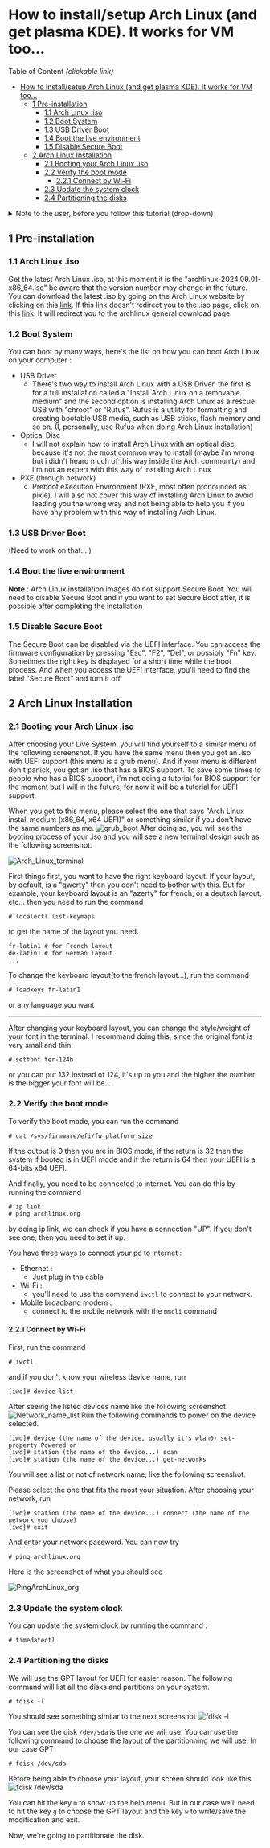 # How to install/setup Arch Linux (and get plasma KDE). It works for VM too...

Table of Content *(clickable link)*
- [How to install/setup Arch Linux (and get plasma KDE). It works for VM too...](#how-to-installsetup-arch-linux-and-get-plasma-kde-it-works-for-vm-too)
  - [1 Pre-installation](#1-pre-installation)
    - [1.1 Arch Linux .iso](#11-arch-linux-iso)
    - [1.2 Boot System](#12-boot-system)
    - [1.3 USB Driver Boot](#13-usb-driver-boot)
    - [1.4 Boot the live environment](#14-boot-the-live-environment)
    - [1.5 Disable Secure Boot](#15-disable-secure-boot)
  - [2 Arch Linux Installation](#2-arch-linux-installation)
    - [2.1 Booting your Arch Linux .iso](#21-booting-your-arch-linux-iso)
    - [2.2 Verify the boot mode](#22-verify-the-boot-mode)
      - [2.2.1 Connect by Wi-Fi](#221-connect-by-wi-fi)
    - [2.3 Update the system clock](#23-update-the-system-clock)
    - [2.4 Partitioning the disks](#24-partitioning-the-disks)

<details><summary>Note to the user, before you follow this tutorial (drop-down) </summary>

I'm just a student trying new things, for example Arch Linux. This tutorial is not 100% bug proof (I can assure you it works tho...), i'm still trying Arch Linux and i'm not an expert of this distro. If you stumble upon problems I didn't cover up, please search on the official [Arch Linux documentation](https://wiki.archlinux.org/title/Installation_guide) or the [Arch Linux forums](https://bbs.archlinux.org/) or even on the internet in general. I'm not responsible if anything bad happens to your system while you're following this tutorial. As I said earlier, i'm still learning too Arch Linux, it's a way to teach the new people with this distro and help me learning too. Anyway, i hope you enjoy this tutorial and have fun with Arch Linux!


If you have any tips/recommendation or even flaws inside my tutorial (since i'm not an expert, there are flaws that i'm not aware). Contact me either through [discord](https://discordapp.com/users/484713064655224854) or through my mail which is gael.rothlin@proton.me
</details>

## 1 Pre-installation
### 1.1 Arch Linux .iso
Get the latest Arch Linux .iso, at this moment it is the "archlinux-2024.09.01-x86_64.iso" be aware that the version number may change in the future. You can download the latest .iso by going on the Arch Linux website by clicking on this [link](https://geo.mirror.pkgbuild.com/iso/2024.09.01/). If this link doesn't redirect you to the .iso page, click on this [link](https://archlinux.org/download/). It will redirect you to the archlinux general download page.

### 1.2 Boot System
You can boot by many ways, here's the list on how you can boot Arch Linux on your computer :
- USB Driver
  - There's two way to install Arch Linux with a USB Driver, the first is for a full installation called a "Install Arch Linux on a removable medium" and the second option is installing Arch Linux as a rescue USB with "chroot" or "Rufus". Rufus is a utility for formatting and creating bootable USB media, such as USB sticks, flash memory and so on. (I, personally, use Rufus when doing Arch Linux Installation)
- Optical Disc
  - I will not explain how to install Arch Linux with an optical disc, because it's not the most common way to install (maybe i'm wrong but i didn't heard much of this way inside the Arch community) and i'm not an expert with this way of installing Arch Linux
- PXE (through network)
  - Preboot eXecution Environment (PXE, most often pronounced as pixie). I will also not cover this way of installing Arch Linux to avoid leading you the wrong way and not being able to help you if you have any problem with this way of installing Arch Linux.

### 1.3 USB Driver Boot
(Need to work on that... )

### 1.4 Boot the live environment
**Note** : Arch Linux installation images do not support Secure Boot. You will need to disable Secure Boot and if you want to set Secure Boot after, it is possible after completing the installation

### 1.5 Disable Secure Boot
The Secure Boot can be disabled via the UEFI interface. You can access the firmware configuration by pressing "Esc", "F2", "Del", or possibly "Fn" key. Sometimes the right key is displayed for a short time while the boot process. And when you access the UEFI interface, you'll need to find the label "Secure Boot" and turn it off

## 2 Arch Linux Installation
### 2.1 Booting your Arch Linux .iso
After choosing your Live System, you will find yourself to a similar menu of the following screenshot. If you have the same menu then you got an .iso with UEFI support (this menu is a grub menu). And if your menu is different don't panick, you got an .iso that has a BIOS support. To save some times to people who has a BIOS support, i'm not doing a tutorial for BIOS support for the moment but I will in the future, for now it will be a tutorial for UEFI support.

When you get to this menu, please select the one that says "Arch Linux install medium (x86_64, x64 UEFI)" or something similar if you don't have the same numbers as me.
![grub_boot](./source/grub_boot.png)
After doing so, you will see the booting process of your .iso and you will see a new terminal design such as the following screenshot.

![Arch_Linux_terminal](./source/Arch_Linux_terminal.png)

First things first, you want to have the right keyboard layout. If your layout, by default, is a "qwerty" then you don't need to bother with this. But for example, your keyboard layout is an "azerty" for french, or a deutsch layout, etc... then you need to run the command
```
# localectl list-keymaps
```
to get the name of the layout you need.
```shell
fr-latin1 # for French layout
de-latin1 # for German layout
...
```
To change the keyboard layout(to the french layout...), run the command
```
# loadkeys fr-latin1
```
or any language you want

---

After changing your keyboard layout, you can change the style/weight of your font in the terminal. I recommand doing this, since the original font is very small and thin.
```
# setfont ter-124b 
```
or you can put 132 instead of 124, it's up to you and the higher the number is the bigger your font will be...

### 2.2 Verify the boot mode
To verify the boot mode, you can run the command
```
# cat /sys/firmware/efi/fw_platform_size
```
If  the output is 0 then you are in BIOS mode, if the return is 32 then the system if booted is in UEFI mode and if the return is 64 then your UEFI is a 64-bits x64 UEFI.

And finally, you need to be connected to internet. You can do this by running the command
```
# ip link
# ping archlinux.org
```

by doing ip link, we can check if you have a connection "UP". If you don't see one, then you need to set it up.

You have three ways to connect your pc to internet :
- Ethernet :
  - Just plug in the cable
- Wi-Fi :
  - you'll need to use the command  `iwctl` to connect to your network.
- Mobile broadband modem :
  - connect to the mobile network with the `mmcli` command

#### 2.2.1 Connect by Wi-Fi
First, run the  command 
```
# iwctl
``` 
and if you don't know your wireless device name, run
```
[iwd]# device list
```
After seeing the listed devices name like the following screenshot
![Network_name_list](./source/Network_name_list.png) 
Run the following commands to power on the device selected.
```
[iwd]# device (the name of the device, usually it's wlan0) set-property Powered on
[iwd]# station (the name of the device...) scan
[iwd]# station (the name of the device...) get-networks
```
You will see a list or not of network name, like the following screenshot.

Please select the one that fits the most your situation. After choosing your  network, run 
```
[iwd]# station (the name of the device...) connect (the name of the network you choose)
[iwd}# exit
```
And enter your network password. You can now try 
```
# ping archlinux.org
```
Here is the screenshot of what you should see

![PingArchLinux_org](./source/ping_ArchLinux.png)

### 2.3 Update the system clock
You can update the system clock by running the command :
```
# timedatectl
```

### 2.4 Partitioning the disks
We will use the GPT layout for UEFI for easier reason. 
The following command will list all the disks and partitions on your system.
```
# fdisk -l
```
You should see something similar to the next screenshot
![fdisk -l](./source/fdisk.png)

You can see the disk `/dev/sda` is the one we will use. You can use the following command to choose the layout of the partitionning we will use. In our case GPT
```
# fdisk /dev/sda
```
Before being able to choose your layout, your screen should look like this
![fdisk /dev/sda](./source/fdisk_dev_sda.png)

You can hit the key `m` to show up the help menu. But in our case we'll need to hit the key `g` to choose the GPT layout and the key `w` to write/save the modification and exit.

Now, we're going to partitionate the disk.

